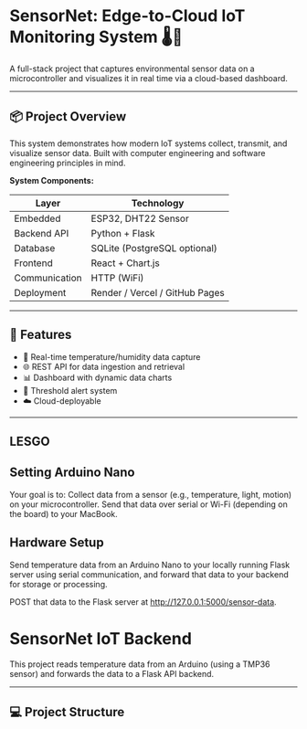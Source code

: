 # SensorNet: Edge-to-Cloud IoT Monitoring System 🌡️📡

A full-stack project that captures environmental sensor data on a microcontroller and visualizes it in real time via a cloud-based dashboard.

---

## 📦 Project Overview

This system demonstrates how modern IoT systems collect, transmit, and visualize sensor data. Built with computer engineering and software engineering principles in mind.

**System Components:**

| Layer        | Technology            |
|--------------|------------------------|
| Embedded     | ESP32, DHT22 Sensor    |
| Backend API  | Python + Flask         |
| Database     | SQLite (PostgreSQL optional) |
| Frontend     | React + Chart.js       |
| Communication| HTTP (WiFi)            |
| Deployment   | Render / Vercel / GitHub Pages |

---

## 🚀 Features

- 📡 Real-time temperature/humidity data capture
- 🌐 REST API for data ingestion and retrieval
- 📊 Dashboard with dynamic data charts
- 🔔 Threshold alert system
- ☁️ Cloud-deployable

---
## LESGO ##

## Setting Arduino Nano
Your goal is to:
Collect data from a sensor (e.g., temperature, light, motion) on your microcontroller.
Send that data over serial or Wi-Fi (depending on the board) to your MacBook.
## Hardware Setup
Send temperature data from an Arduino Nano to your locally running Flask server using serial communication, and forward that data to your backend for storage or processing.

POST that data to the Flask server at http://127.0.0.1:5000/sensor-data.

# SensorNet IoT Backend

This project reads temperature data from an Arduino (using a TMP36 sensor) and forwards the data to a Flask API backend.

---

## 💻 Project Structure

